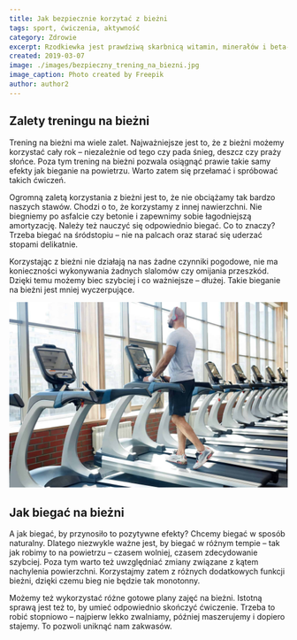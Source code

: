 ```yaml
---
title: Jak bezpiecznie korzytać z bieżni
tags: sport, ćwiczenia, aktywność
category: Zdrowie
excerpt: Rzodkiewka jest prawdziwą skarbnicą witamin, minerałów i beta-karotenu
created: 2019-03-07
image: ./images/bezpieczny_trening_na_biezni.jpg
image_caption: Photo created by Freepik
author: author2
---
```


## Zalety treningu na bieżni

Trening na bieżni ma wiele zalet. Najważniejsze jest to, że z bieżni możemy korzystać cały rok – niezależnie od tego czy pada śnieg, deszcz czy praży słońce. Poza tym trening na bieżni pozwala osiągnąć prawie takie samy efekty jak bieganie na powietrzu. Warto zatem się przełamać i spróbować takich ćwiczeń.

Ogromną zaletą korzystania z bieżni jest to, że nie obciążamy tak bardzo naszych stawów. Chodzi o to, że korzystamy z innej nawierzchni. Nie biegniemy po asfalcie czy betonie i zapewnimy sobie łagodniejszą amortyzację. Należy też nauczyć się odpowiednio biegać. Co to znaczy? Trzeba biegać na śródstopiu – nie na palcach oraz starać się uderzać stopami delikatnie.

Korzystając z bieżni nie działają na nas żadne czynniki pogodowe, nie ma konieczności wykonywania żadnych slalomów czy omijania przeszkód. Dzięki temu możemy biec szybciej i co ważniejsze – dłużej. Takie bieganie na bieżni jest mniej wyczerpujące.

![Trening na bieżni](./images/jak_bezpiecznie_korzystac_z_biezni.jpg "Jak poprawnie ćwiczyć na bieżni")

## Jak biegać na bieżni

A jak biegać, by przynosiło to pozytywne efekty? Chcemy biegać w sposób naturalny. Dlatego niezwykle ważne jest, by biegać w różnym tempie – tak jak robimy to na powietrzu – czasem wolniej, czasem zdecydowanie szybciej. Poza tym warto też uwzględniać zmiany związane z kątem nachylenia powierzchni. Korzystajmy zatem z różnych dodatkowych funkcji bieżni, dzięki czemu bieg nie będzie tak monotonny.

Możemy też wykorzystać różne gotowe plany zajęć na bieżni. Istotną sprawą jest też to, by umieć odpowiednio skończyć ćwiczenie. Trzeba to robić stopniowo – najpierw lekko zwalniamy, później maszerujemy i dopiero stajemy. To pozwoli uniknąć nam zakwasów.
